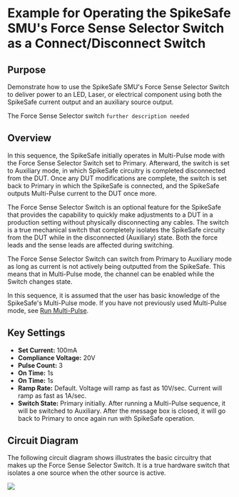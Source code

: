 # Example for Operating the SpikeSafe SMU's Force Sense Selector Switch as a Connect/Disconnect Switch

## **Purpose**
Demonstrate how to use the SpikeSafe SMU's Force Sense Selector Switch to deliver power to an LED, Laser, or electrical component using both the SpikeSafe current output and an auxiliary source output.

The Force Sense Selector switch `further description needed`


## Overview 
In this sequence, the SpikeSafe initially operates in Multi-Pulse mode with the Force Sense Selector Switch set to Primary. Afterward, the switch is set to Auxiliary mode, in which SpikeSafe circuitry is completed disconnected from the DUT. Once any DUT modifications are complete, the switch is set back to Primary in which the SpikeSafe is connected, and the SpikeSafe outputs Multi-Pulse current to the DUT once more.

The Force Sense Selector Switch is an optional feature for the SpikeSafe that provides the capability to quickly make adjustments to a DUT in a production setting without physically disconnecting any cables. The switch is a true mechanical switch that completely isolates the SpikeSafe circuity from the DUT while in the disconnected (Auxiliary) state. Both the force leads and the sense leads are affected during switching.

The Force Sense Selector Switch can switch from Primary to Auxiliary mode as long as current is not actively being outputted from the SpikeSafe. This means that in Multi-Pulse mode, the channel can be enabled while the Switch changes state. 

In this sequence, it is assumed that the user has basic knowledge of the SpikeSafe's Multi-Pulse mode. If you have not previously used Multi-Pulse mode, see [Run Multi-Pulse](../../run_multi_pulse).

## Key Settings 
- **Set Current:** 100mA
- **Compliance Voltage:** 20V
- **Pulse Count:** 3
- **On Time:** 1s
- **On Time:** 1s
- **Ramp Rate:** Default. Voltage will ramp as fast as 10V/sec. Current will ramp as fast as 1A/sec.
- **Switch State:** Primary initially. After running a Multi-Pulse sequence, it will be switched to Auxiliary. After the message box is closed, it will go back to Primary to once again run with SpikeSafe operation.

## Circuit Diagram
The following circuit diagram shows illustrates the basic circuitry that makes up the Force Sense Selector Switch. It is a true hardware switch that isolates a one source when the other source is active.

![](Switch_Hardware_Setup_Diagram.png)